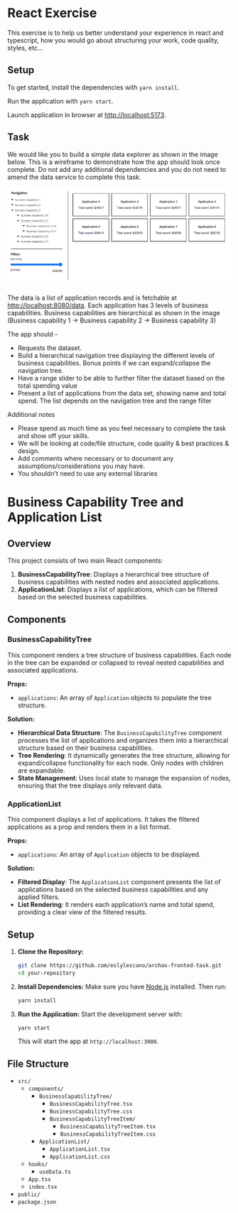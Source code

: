 # React Exercise

This exercise is to help us better understand your experience in react and typescript, how you would go about structuring your work, code quality, styles, etc...

## Setup

To get started, install the dependencies with `yarn install`.

Run the application with `yarn start`.

Launch application in browser at [http://localhost:5173](http://localhost:5173).

## Task

We would like you to build a simple data explorer as shown in the image below. This is a wireframe to demonstrate how the app should look once complete. Do not add any additional dependencies and you do not need to amend the data service to complete this task.

![React Exercise wireframe](/react-exercise.png)

The data is a list of application records and is fetchable at [http://localhost:8080/data](http://localhost:8080/data). Each application has 3 levels of business capabilities. Business capabilities are hierarchical as shown in the image (Business capability 1 -> Business capability 2 -> Business capability 3)

The app should -

- Requests the dataset.
- Build a hierarchical navigation tree displaying the different levels of business capabilities. Bonus points if we can expand/collapse the navigation tree.
- Have a range slider to be able to further filter the dataset based on the total spending value
- Present a list of applications from the data set, showing name and total spend. The list depends on the navigation tree and the range filter

Additional notes

- Please spend as much time as you feel necessary to complete the task and show off your skills.
- We will be looking at code/file structure, code quality & best practices & design.
- Add comments where necessary or to document any assumptions/considerations you may have.
- You shouldn't need to use any external libraries

# Business Capability Tree and Application List

## Overview

This project consists of two main React components:

1. **BusinessCapabilityTree**: Displays a hierarchical tree structure of business capabilities with nested nodes and associated applications.
2. **ApplicationList**: Displays a list of applications, which can be filtered based on the selected business capabilities.

## Components

### BusinessCapabilityTree

This component renders a tree structure of business capabilities. Each node in the tree can be expanded or collapsed to reveal nested capabilities and associated applications.

**Props:**
- `applications`: An array of `Application` objects to populate the tree structure.

**Solution:**
- **Hierarchical Data Structure**: The `BusinessCapabilityTree` component processes the list of applications and organizes them into a hierarchical structure based on their business capabilities.
- **Tree Rendering**: It dynamically generates the tree structure, allowing for expand/collapse functionality for each node. Only nodes with children are expandable.
- **State Management**: Uses local state to manage the expansion of nodes, ensuring that the tree displays only relevant data.

### ApplicationList

This component displays a list of applications. It takes the filtered applications as a prop and renders them in a list format.

**Props:**
- `applications`: An array of `Application` objects to be displayed.

**Solution:**
- **Filtered Display**: The `ApplicationList` component presents the list of applications based on the selected business capabilities and any applied filters.
- **List Rendering**: It renders each application’s name and total spend, providing a clear view of the filtered results.

## Setup

1. **Clone the Repository:**
   ```sh
   git clone https://github.com/eslylescano/archax-fronted-task.git
   cd your-repository
   ```

2. **Install Dependencies:**
   Make sure you have [Node.js](https://nodejs.org/) installed. Then run:
   ```sh
   yarn install
   ```

3. **Run the Application:**
   Start the development server with:
   ```sh
   yarn start
   ```

   This will start the app at `http://localhost:3000`.

## File Structure

- `src/`
  - `components/`
    - `BusinessCapabilityTree/`
      - `BusinessCapabilityTree.tsx`
      - `BusinessCapabilityTree.css`
      - `BusinessCapabilityTreeItem/`
        - `BusinessCapabilityTreeItem.tsx`
        - `BusinessCapabilityTreeItem.css`
    - `ApplicationList/`
      - `ApplicationList.tsx`
      - `ApplicationList.css`
  - `hooks/`
    - `useData.ts`
  - `App.tsx`
  - `index.tsx`
- `public/`
- `package.json`
